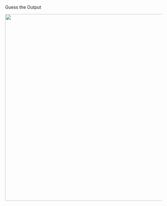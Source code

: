 Guess the Output

<img src = "https://github.com/McLarenCollege/foundations_public/blob/main/images/arrays-guess-output-4.png" width = 600>
